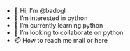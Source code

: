 - 👋 Hi, I’m @badogl
- 👀 I’m interested in python
- 🌱 I’m currently learning python
- 💞️ I’m looking to collaborate on python
- 📫 How to reach me mail or here

<!---
badogl/badogl is a ✨ special ✨ repository because its `README.md` (this file) appears on your GitHub profile.
You can click the Preview link to take a look at your changes.
--->
